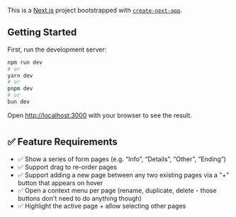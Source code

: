 This is a [Next.js](https://nextjs.org) project bootstrapped with [`create-next-app`](https://nextjs.org/docs/app/api-reference/cli/create-next-app).

## Getting Started

First, run the development server:

```bash
npm run dev
# or
yarn dev
# or
pnpm dev
# or
bun dev
```

Open [http://localhost:3000](http://localhost:3000) with your browser to see the result.
#

## ✅ Feature Requirements

- ✅ Show a series of form pages (e.g. “Info”, “Details”, “Other”, “Ending”)
- ✅ Support drag to re-order pages
- ✅ Support adding a new page between any two existing pages via a "+" button that appears on hover
- ✅ Open a context menu per page (rename, duplicate, delete - those buttons don't need to do anything though)
- ✅ Highlight the active page + allow selecting other pages
